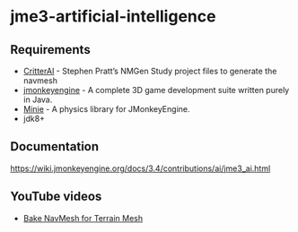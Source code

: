 # jme3-artificial-intelligence

## Requirements
- [CritterAI](https://github.com/stevefsp/critterai/tree/master) - Stephen Pratt’s NMGen Study project files to generate the navmesh
- [jmonkeyengine](https://github.com/jMonkeyEngine/jmonkeyengine) - A complete 3D game development suite written purely in Java.
- [Minie](https://github.com/stephengold/Minie) - A physics library for JMonkeyEngine.
- jdk8+

## Documentation
https://wiki.jmonkeyengine.org/docs/3.4/contributions/ai/jme3_ai.html

## YouTube videos
- [Bake NavMesh for Terrain Mesh](https://www.youtube.com/watch?v=iaoN6SmZt-8)
